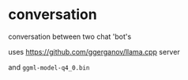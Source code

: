 # conversation
conversation between two chat 'bot's

uses https://github.com/ggerganov/llama.cpp server

and `ggml-model-q4_0.bin`
